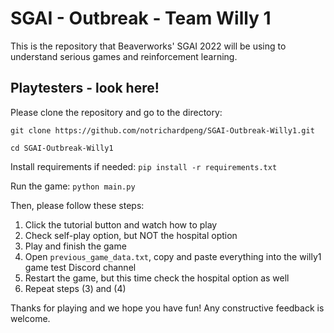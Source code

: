 # SGAI - Outbreak - Team Willy 1
This is the repository that Beaverworks' SGAI 2022 will be using to understand serious games and reinforcement learning.

## Playtesters - look here!
Please clone the repository and go to the directory: 

`git clone https://github.com/notrichardpeng/SGAI-Outbreak-Willy1.git`

`cd SGAI-Outbreak-Willy1`

Install requirements if needed: `pip install -r requirements.txt`

Run the game: `python main.py`

Then, please follow these steps:

1. Click the tutorial button and watch how to play
2. Check self-play option, but NOT the hospital option
3. Play and finish the game
4. Open `previous_game_data.txt`, copy and paste everything into the willy1 game test Discord channel
5. Restart the game, but this time check the hospital option as well
6. Repeat steps (3) and (4)

Thanks for playing and we hope you have fun! Any constructive feedback is welcome.
